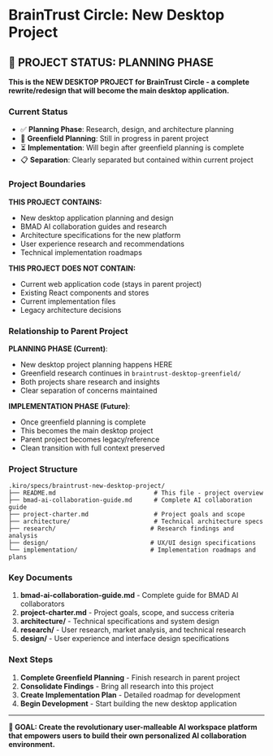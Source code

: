 # BrainTrust Circle: New Desktop Project

## 🚧 PROJECT STATUS: PLANNING PHASE

**This is the NEW DESKTOP PROJECT for BrainTrust Circle - a complete rewrite/redesign that will become the main desktop application.**

### Current Status
- ✅ **Planning Phase**: Research, design, and architecture planning
- 🔄 **Greenfield Planning**: Still in progress in parent project
- ⏳ **Implementation**: Will begin after greenfield planning is complete
- 📋 **Separation**: Clearly separated but contained within current project

### Project Boundaries

**THIS PROJECT CONTAINS:**
- New desktop application planning and design
- BMAD AI collaboration guides and research
- Architecture specifications for the new platform
- User experience research and recommendations
- Technical implementation roadmaps

**THIS PROJECT DOES NOT CONTAIN:**
- Current web application code (stays in parent project)
- Existing React components and stores
- Current implementation files
- Legacy architecture decisions

### Relationship to Parent Project

**PLANNING PHASE (Current)**:
- New desktop project planning happens HERE
- Greenfield research continues in `braintrust-desktop-greenfield/`
- Both projects share research and insights
- Clear separation of concerns maintained

**IMPLEMENTATION PHASE (Future)**:
- Once greenfield planning is complete
- This becomes the main desktop project
- Parent project becomes legacy/reference
- Clean transition with full context preserved

### Project Structure
```
.kiro/specs/braintrust-new-desktop-project/
├── README.md                           # This file - project overview
├── bmad-ai-collaboration-guide.md      # Complete AI collaboration guide
├── project-charter.md                  # Project goals and scope
├── architecture/                       # Technical architecture specs
├── research/                          # Research findings and analysis
├── design/                            # UX/UI design specifications
└── implementation/                    # Implementation roadmaps and plans
```

### Key Documents

1. **bmad-ai-collaboration-guide.md** - Complete guide for BMAD AI collaborators
2. **project-charter.md** - Project goals, scope, and success criteria
3. **architecture/** - Technical specifications and system design
4. **research/** - User research, market analysis, and technical research
5. **design/** - User experience and interface design specifications

### Next Steps

1. **Complete Greenfield Planning** - Finish research in parent project
2. **Consolidate Findings** - Bring all research into this project
3. **Create Implementation Plan** - Detailed roadmap for development
4. **Begin Development** - Start building the new desktop application

---

**🎯 GOAL: Create the revolutionary user-malleable AI workspace platform that empowers users to build their own personalized AI collaboration environment.**